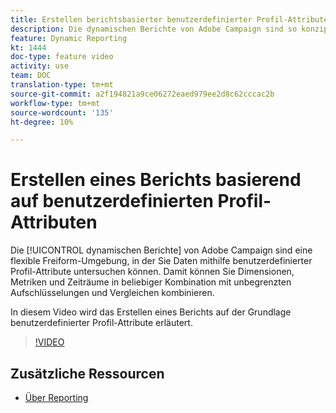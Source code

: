 ```yaml
---
title: Erstellen berichtsbasierter benutzerdefinierter Profil-Attribute
description: Die dynamischen Berichte von Adobe Campaign sind so konzipiert, dass sie eine flexible Freiform-Umgebung darstellen, in der Sie Daten untersuchen können, indem Sie benutzerdefinierte Profil-Attribute einbeziehen. Damit können Sie Dimensionen, Metriken und Zeiträume in beliebiger Kombination mit unbegrenzten Aufschlüsselungen und Vergleichen kombinieren. In diesem Video wird das Erstellen eines Berichts auf der Grundlage benutzerdefinierter Profil-Attribute erläutert.
feature: Dynamic Reporting
kt: 1444
doc-type: feature video
activity: use
team: DOC
translation-type: tm+mt
source-git-commit: a2f194821a9ce06272eaed979ee2d8c62cccac2b
workflow-type: tm+mt
source-wordcount: '135'
ht-degree: 10%

---
```



# Erstellen eines Berichts basierend auf benutzerdefinierten Profil-Attributen

Die [!UICONTROL dynamischen Berichte] von Adobe Campaign sind eine flexible Freiform-Umgebung, in der Sie Daten mithilfe benutzerdefinierter Profil-Attribute untersuchen können. Damit können Sie Dimensionen, Metriken und Zeiträume in beliebiger Kombination mit unbegrenzten Aufschlüsselungen und Vergleichen kombinieren.

In diesem Video wird das Erstellen eines Berichts auf der Grundlage benutzerdefinierter Profil-Attribute erläutert.

>[!VIDEO](https://video.tv.adobe.com/v/28204?quality=12)

## Zusätzliche Ressourcen

* [Über Reporting](https://docs.adobe.com/content/help/de-DE/campaign-standard/using/reporting/about-reporting/about-dynamic-reports.html)
